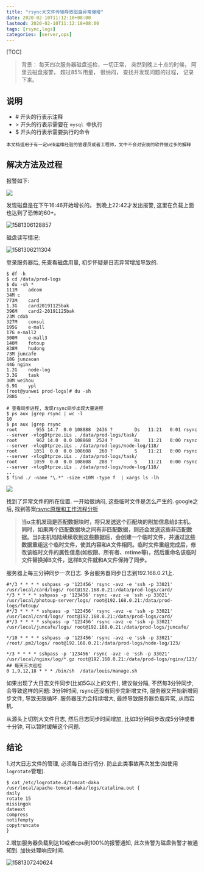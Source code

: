 ```yaml
---
title: "rsync大文件传输导致磁盘异常爆增"
date: 2020-02-10T11:12:18+08:00
lastmod: 2020-02-10T11:12:18+08:00
tags: [rsync,logs]
categories: [server,ops]
---
```


[TOC]

> 背景： 每天四次服务器磁盘巡检，一切正常， 突然到晚上十点的时候， 阿里云磁盘报警， 超过85%用量， 很纳闷， 查找并发现问题的过程， 记录下来。 

## 说明

- \# 开头的行表示注释
- \> 开头的行表示需要在 `mysql `中执行
- $ 开头的行表示需要执行的命令

```
本文档适用于有一定web运维经验的管理员或者工程师，文中不会对安装的软件做过多的解释
```

## 解决方法及过程

报警如下: 

![](https://pic.fenghong.tech/rsync/20200204202921.jpg)

发现磁盘是在下午16:46开始增长的。 到晚上22:42才发出报警, 这里在负载上面也达到了恐怖的60+。 

![1581306128857](https://pic.fenghong.tech/rsync/1581306128857.png)

磁盘读写情况: 

![1581306211304](https://pic.fenghong.tech/rsync/1581306211304.png)

登录服务器后, 先查看磁盘用量, 初步怀疑是日志异常增加导致的.

```
$ df -h
$ cd /data/prod-logs
$ du -sh *
111M	adcom
34M	c
773M	card
1.3G	card20191125bak
396M	card2-20191125bak
23M	cdxb
327M	consul
195G	e-mall
17G	e-mall2
300M	e-mall3
140M	fotoup
838M	hudong
73M	juncafe
18G	junzaoan
44G	nginx
1.2G	node-log
3.3G	task
30M	weihou
6.9G	ypl
[root@yunwei prod-logs]# du -sh 
288G	.

# 查看同步进程, 发现rsync同步出现大量进程
$ ps aux |grep rsync | wc -l 
10
$ ps aux |grep rsync
root       955 14.7  0.0 108888  2436 ?        Ds   11:21   0:01 rsync --server -vlogDtprze.iLs . /data/prod-logs/task/
root       962 14.0  0.0 108868  2524 ?        Rs   11:21   0:00 rsync --server -vlogDtprze.iLs . /data/prod-logs/node-log/118/
root      1051  0.0  0.0 108608   260 ?        S    11:21   0:00 rsync --server -vlogDtprze.iLs . /data/prod-logs/task/
root      1059  0.0  0.0 108608   208 ?        S    11:21   0:00 rsync --server -vlogDtprze.iLs . /data/prod-logs/node-log/118/
...
$ find ./ -name "\.*" -size +10M -type f  | xargs ls -lh
```

![](https://pic.fenghong.tech/rsync/rsync-01.png)

找到了异常文件的所在位置.  一开始很纳闷, 这些临时文件是怎么产生的.  google之后, 找到答案[rsync原理和工作流程分析](https://www.cnblogs.com/f-ck-need-u/p/7226781.html)

> **当α主机发现是匹配数据块时，将只发送这个匹配块的附加信息给β主机。同时，如果两个匹配数据块之间有非匹配数据，则还会发送这些非匹配数据。当β主机陆陆续续收到这些数据后，会创建一个临时文件，并通过这些数据重组这个临时文件，使其内容和A文件相同。临时文件重组完成后，修改该临时文件的属性信息(如权限、所有者、mtime等)，然后重命名该临时文件替换掉B文件，这样B文件就和A文件保持了同步。**

服务器上每三分钟同步一次日志.  多台服务器同步日志到192.168.0.21上. 

```
#*/3 * * * * sshpass -p '123456' rsync -avz -e 'ssh -p 33021' /usr/local/card/logs/ root@192.168.0.21:/data/prod-logs/card/
*/3 * * * * sshpass -p '123456' rsync -avz -e 'ssh -p 33021' /usr/local/photoup-server/logs/ root@192.168.0.21:/data/prod-logs/fotoup/
#*/3 * * * * sshpass -p '123456' rsync -avz -e 'ssh -p 33021' /usr/local/card/logs/ root@192.168.0.21:/data/prod-logs/card/
#*/3 * * * * sshpass -p '123456' rsync -avz -e 'ssh -p 33021' /usr/local/juncafe/logs/ root@192.168.0.21:/data/prod-logs/juncafe/

*/10 * * * * sshpass -p '123456' rsync -avz -e 'ssh -p 33021' /root/.pm2/logs/ root@192.168.0.21:/data/prod-logs/node-log/123/

*/3 * * * * sshpass -p '123456' rsync -avz -e 'ssh -p 33021' /usr/local/nginx/log/*.gz root@192.168.0.21:/data/prod-logs/nginx/123/
## 每天三次巡检
0 1,9,12,18 * * * /bin/sh  /data/louis/manage.sh
```

如果出现了大日志文件同步(比如5G以上的文件), 建议做分隔, 不然每3分钟同步, 会导致这样的问题:  3分钟时间, rsync还没有同步完新增文件, 服务器又开始新增同步文件, 导致无限循环. 服务器压力会持续增大, 最终导致服务器负载异常, 从而宕机. 

从源头上切割大文件日志, 然后日志同步时间增加, 比如3分钟同步改成5分钟或者十分钟, 可以暂时缓解这个问题.

## 结论

1.对大日志文件的管理, 必须每日进行切分. 防止此类事故再次发生(如使用`logrotate`管理).

```
$ cat /etc/logrotate.d/tomcat-daka
/usr/local/apache-tomcat-daka/logs/catalina.out {
daily
rotate 15
missingok
dateext
compress
notifempty
copytruncate
}

```

2.增加服务器负载到达10或者cpu到100%的报警通知, 此次告警为磁盘告警才被通知到. 加快处理响应时间.

![1581307240624](https://pic.fenghong.tech/rsync/1581307240624.png)